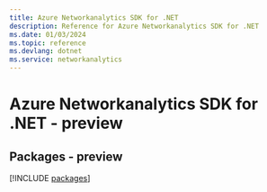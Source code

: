 ```yaml
---
title: Azure Networkanalytics SDK for .NET
description: Reference for Azure Networkanalytics SDK for .NET
ms.date: 01/03/2024
ms.topic: reference
ms.devlang: dotnet
ms.service: networkanalytics
---
```

# Azure Networkanalytics SDK for .NET - preview
## Packages - preview
[!INCLUDE [packages](networkanalytics-index.md)]